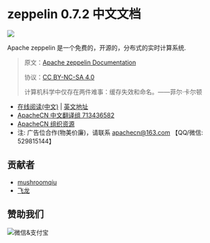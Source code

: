 # zeppelin 0.7.2 中文文档

![](img/logo.png)

Apache zeppelin 是一个免费的，开源的，分布式的实时计算系统.

> 原文：[Apache zeppelin Documentation](https://zeppelin.apache.org/docs/0.7.2/index.html)
>
> 协议：[CC BY-NC-SA 4.0](http://creativecommons.org/licenses/by-nc-sa/4.0/)
>
> 计算机科学中仅存在两件难事：缓存失效和命名。——菲尔·卡尔顿

* [在线阅读(中文)](https://zeppelin.apachecn.org) | [英文地址](https://www.backtrader.com/)
* [ApacheCN 中文翻译组 713436582](https://qm.qq.com/cgi-bin/qm/qr?k=5u_aAU-YlY3fH-m8meXTJzBEo2boQIUs&jump_from=webapi&authKey=CVZcReMt/vKdTXZBQ8ly+jWncXiSzzWOlrx5hybX5pSrKu6s0fvGX54+vHHlgYNt)
* [ApacheCN 组织资源](https://docs.apachecn.org/)
* 注: 广告位合作(物美价廉)，请联系 <apachecn@163.com> 【QQ/微信: 529815144】

## 贡献者

+   [mushroomqiu](https://www.v2ex.com/member/mushroomqiu)
+   [飞龙](https://github.com/wizardforcel)

## 赞助我们

<img src="http://data.apachecn.org/img/about/donate.jpg" alt="微信&支付宝" />
